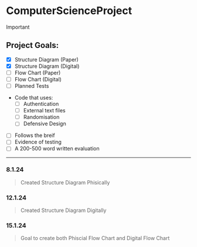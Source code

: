 # ComputerScienceProject

> [!IMPORTANT]

## Project Goals:
- [x] Structure Diagram (Paper)
- [x] Structure Diagram (Digital)
- [ ]	Flow Chart (Paper)
- [ ]	Flow Chart (Digital)
- [ ] Planned Tests
- Code that uses:
  - [ ] Authentication
  - [ ] External text files
  - [ ] Randomisation
  - [ ] Defensive Design
 - [ ] Follows the breif
- [ ] Evidence of testing
- [ ] A 200-500 word written evaluation

-----------------------------------

### 8.1.24
>Created Structure Diagram Phisically

### 12.1.24 
>Created Structure Diagram Digitally

### 15.1.24
>Goal to create both Phiscial Flow Chart and Digital Flow Chart

